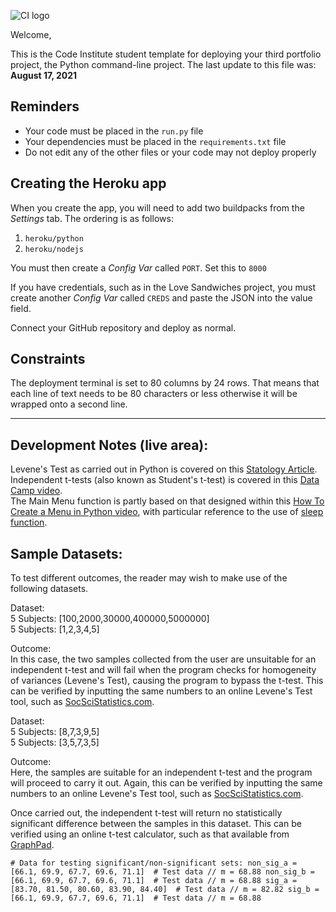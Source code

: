 ![CI logo](https://codeinstitute.s3.amazonaws.com/fullstack/ci_logo_small.png)

Welcome,

This is the Code Institute student template for deploying your third portfolio project, the Python command-line project. The last update to this file was: **August 17, 2021**

## Reminders

* Your code must be placed in the `run.py` file
* Your dependencies must be placed in the `requirements.txt` file
* Do not edit any of the other files or your code may not deploy properly

## Creating the Heroku app

When you create the app, you will need to add two buildpacks from the _Settings_ tab. The ordering is as follows:

1. `heroku/python`
2. `heroku/nodejs`

You must then create a _Config Var_ called `PORT`. Set this to `8000`

If you have credentials, such as in the Love Sandwiches project, you must create another _Config Var_ called `CREDS` and paste the JSON into the value field.

Connect your GitHub repository and deploy as normal.

## Constraints

The deployment terminal is set to 80 columns by 24 rows. That means that each line of text needs to be 80 characters or less otherwise it will be wrapped onto a second line.

-----
## Development Notes (live area):
Levene's Test as carried out in Python is covered on this [Statology Article](https://www.statology.org/levenes-test-python/).  
Independent t-tests (also known as Student's t-test) is covered in this [Data Camp video](https://www.youtube.com/watch?v=YpZlT64kFGA).  
The Main Menu function is partly based on that designed within this [How To Create a Menu in Python video](https://www.youtube.com/watch?v=P6azEyNIQDQ), with particular reference to the use of [sleep function](https://www.programiz.com/python-programming/time/sleep).  
  
## Sample Datasets:  
To test different outcomes, the reader may wish to make use of the following datasets.  
  
Dataset:  
5 Subjects: [100,2000,30000,400000,5000000]  
5 Subjects: [1,2,3,4,5]  

Outcome:  
In this case, the two samples collected from the user are unsuitable for an independent t-test and will fail when the program checks for homogeneity of variances (Levene's Test), causing the program to bypass the t-test. This can be verified by inputting the same numbers to an online Levene's Test tool, such as [SocSciStatistics.com](https://www.socscistatistics.com/tests/levene/default.aspx).

Dataset:  
5 Subjects: [8,7,3,9,5]  
5 Subjects: [3,5,7,3,5]  

Outcome:  
Here, the samples are suitable for an independent t-test and the program will proceed to carry it out. Again, this can be verified by inputting the same numbers to an online Levene's Test tool, such as [SocSciStatistics.com](https://www.socscistatistics.com/tests/levene/default.aspx).

Once carried out, the independent t-test will return no statistically significant difference between the samples in this dataset. This can be verified using an online t-test calculator, such as that available from [GraphPad](https://www.graphpad.com/quickcalcs/ttest1.cfm).  
  
`# Data for testing significant/non-significant sets:
non_sig_a = [66.1, 69.9, 67.7, 69.6, 71.1]  # Test data // m = 68.88
non_sig_b = [66.1, 69.9, 67.7, 69.6, 71.1]  # Test data // m = 68.88
sig_a = [83.70, 81.50, 80.60, 83.90, 84.40]  # Test data // m = 82.82
sig_b = [66.1, 69.9, 67.7, 69.6, 71.1]  # Test data // m = 68.88`